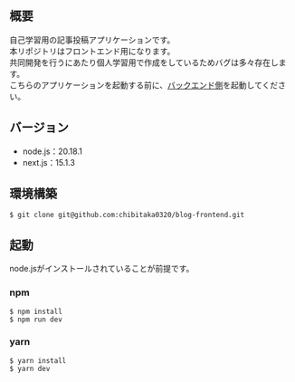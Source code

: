 ## 概要
自己学習用の記事投稿アプリケーションです。  
本リポジトリはフロントエンド用になります。  
共同開発を行うにあたり個人学習用で作成をしているためバグは多々存在します。  
こちらのアプリケーションを起動する前に、[バックエンド側](https://github.com/chibitaka0320/blog-backend)を起動してください。

## バージョン
* node.js：20.18.1
* next.js：15.1.3

## 環境構築
```
$ git clone git@github.com:chibitaka0320/blog-frontend.git
```

## 起動
node.jsがインストールされていることが前提です。

### npm
```
$ npm install
$ npm run dev
```

### yarn
```
$ yarn install
$ yarn dev
```
